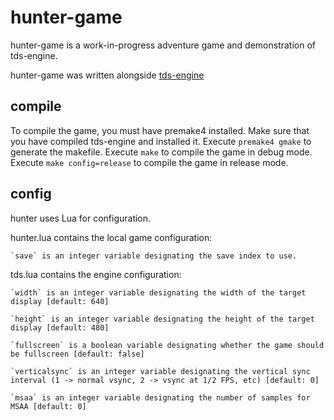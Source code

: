 # hunter-game

hunter-game is a work-in-progress adventure game and demonstration of tds-engine.

hunter-game was written alongside [tds-engine](http://github.com/molecuul/tds-engine)

## compile

To compile the game, you must have premake4 installed.
Make sure that you have compiled tds-engine and installed it.
Execute `premake4 gmake` to generate the makefile.
Execute `make` to compile the game in debug mode.
Execute `make config=release` to compile the game in release mode.

## config

hunter uses Lua for configuration.

hunter.lua contains the local game configuration:

	`save` is an integer variable designating the save index to use.

tds.lua contains the engine configuration:

	`width` is an integer variable designating the width of the target display [default: 640]

	`height` is an integer variable designating the height of the target display [default: 480]

	`fullscreen` is a boolean variable designating whether the game should be fullscreen [default: false]

	`verticalsync` is an integer variable designating the vertical sync interval (1 -> normal vsync, 2 -> vsync at 1/2 FPS, etc) [default: 0]

	`msaa` is an integer variable designating the number of samples for MSAA [default: 0]

